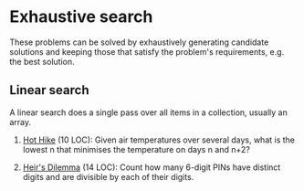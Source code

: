 # Exhaustive search

These problems can be solved by exhaustively generating candidate solutions and
keeping those that satisfy the problem's requirements, e.g. the best solution.

## Linear search

A linear search does a single pass over all items in a collection,
usually an array.

1. [Hot Hike](https://open.kattis.com/problems/hothike) (10 LOC):
  Given air temperatures over several days, what is the lowest n that minimises
  the temperature on days n and n+2?

1. [Heir's Dilemma](https://open.kattis.com/problems/heirsdilemma) (14 LOC):
  Count how many 6-digit PINs have distinct digits and
  are divisible by each of their digits.
